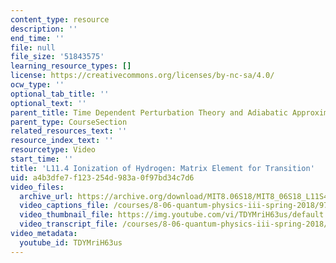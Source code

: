 ```yaml
---
content_type: resource
description: ''
end_time: ''
file: null
file_size: '51843575'
learning_resource_types: []
license: https://creativecommons.org/licenses/by-nc-sa/4.0/
ocw_type: ''
optional_tab_title: ''
optional_text: ''
parent_title: Time Dependent Perturbation Theory and Adiabatic Approximation
parent_type: CourseSection
related_resources_text: ''
resource_index_text: ''
resourcetype: Video
start_time: ''
title: 'L11.4 Ionization of Hydrogen: Matrix Element for Transition'
uid: a4b3dfe7-f123-254d-983a-0f97bd34c7d6
video_files:
  archive_url: https://archive.org/download/MIT8.06S18/MIT8_06S18_L11S4_300k.mp4
  video_captions_file: /courses/8-06-quantum-physics-iii-spring-2018/97869eb716f0585885876808ce37a0b2_TDYMriH63us.vtt
  video_thumbnail_file: https://img.youtube.com/vi/TDYMriH63us/default.jpg
  video_transcript_file: /courses/8-06-quantum-physics-iii-spring-2018/ddd888c1b65cbffeafa712d636b7ee25_TDYMriH63us.pdf
video_metadata:
  youtube_id: TDYMriH63us
---
```

